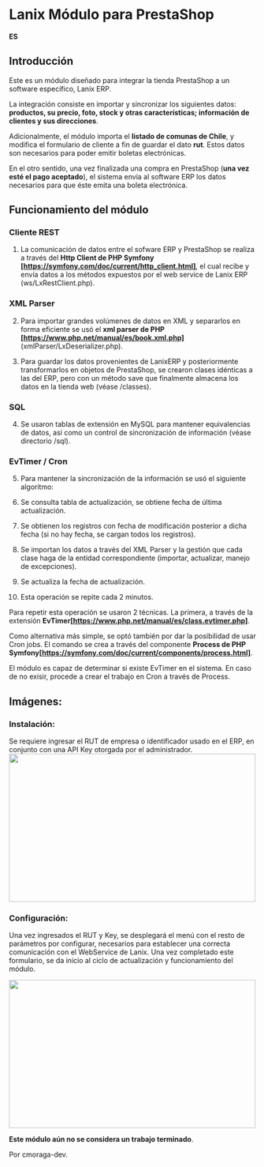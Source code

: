 # Lanix Módulo para PrestaShop

**ES**

## Introducción

Este es un módulo diseñado para integrar la tienda PrestaShop a un software específico, Lanix ERP.

La integración consiste en importar y sincronizar los siguientes datos: **productos, su precio, foto, stock y otras características; información de clientes y sus direcciones**.

Adicionalmente, el módulo importa el **listado de comunas de Chile**, y modifica el formulario de cliente a fin de guardar el dato **rut**. Estos datos son necesarios para poder emitir boletas electrónicas.

En el otro sentido, una vez finalizada una compra en PrestaShop (**una vez esté el pago aceptado**), el sistema envía al software ERP los datos necesarios para que éste emita una boleta electrónica.

## Funcionamiento del módulo

### Cliente REST
1. La comunicación de datos entre el sofware ERP y PrestaShop se realiza a través del **Http Client de PHP Symfony [https://symfony.com/doc/current/http_client.html]**, el cual recibe y envía datos a los métodos expuestos por el web service de Lanix ERP (ws/LxRestClient.php).

### XML Parser
2. Para importar grandes volúmenes de datos en XML y separarlos en forma eficiente se usó el **xml parser de PHP [https://www.php.net/manual/es/book.xml.php]** (xmlParser/LxDeserializer.php).

3. Para guardar los datos provenientes de LanixERP y posteriormente transformarlos en objetos de PrestaShop, se crearon clases idénticas a las del ERP, pero con un método save que finalmente almacena los datos en la tienda web (véase /classes).

### SQL
4. Se usaron tablas de extensión en MySQL para mantener equivalencias de datos, así como un control de sincronización de información (véase directorio /sql).

### EvTimer / Cron
5. Para mantener la sincronización de la información se usó el siguiente algoritmo: 

1. Se consulta tabla de actualización, se obtiene fecha de última actualización.
2. Se obtienen los registros con fecha de modificación posterior a dicha fecha (si no hay fecha, se cargan todos los registros).
3. Se importan los datos a través del XML Parser y la gestión que cada clase haga de la entidad correspondiente (importar, actualizar, manejo de excepciones).
3. Se actualiza la fecha de actualización.
4. Esta operación se repite cada 2 minutos.

Para repetir esta operación se usaron 2 técnicas. La primera, a través de la extensión **EvTimer[https://www.php.net/manual/es/class.evtimer.php]**.

Como alternativa más simple, se optó también por dar la posibilidad de usar Cron jobs. El comando se crea a través del componente **Process de PHP Symfony[https://symfony.com/doc/current/components/process.html]**.

El módulo es capaz de determinar si existe EvTimer en el sistema. En caso de no exisir, procede a crear el trabajo en Cron a través de Process.

## Imágenes:

### Instalación:

Se requiere ingresar el RUT de empresa o identificador usado en el ERP, en conjunto con una API Key otorgada por el administrador.
<img src="https://github.com/cmoraga-dev/lanix-module/blob/master/img/install1.png" width="500" height="300">

### Configuración:

Una vez ingresados el RUT y Key, se desplegará el menú con el resto de parámetros por configurar, necesarios para establecer una correcta comunicación con el WebService de Lanix.
Una vez completado este formulario, se da inicio al ciclo de actualización y funcionamiento del módulo.

<img src="https://github.com/cmoraga-dev/lanix-module/blob/master/img/install2.png" width="500" height="300">




**Este módulo aún no se considera un trabajo terminado**.




Por cmoraga-dev.
